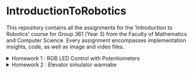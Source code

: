 # IntroductionToRobotics

 This repository contains all the assignments for the 'Introduction to Robotics' course for Group 361 (Year 3) from the Faculty of Mathematics and Computer Science. Every assignment encompasses implementation insights, code, as well as image and video files.

<details>
  <summary> 
    Homework 1 : RGB LED Control with Potentiometers
  </summary>  

 ## RGB LED Control with Potentiometers


The homework contains:
  - The project requirements and description; 
  - A photo of the hardware setup;
  - A link to the video showcasing the functionality;
  - A link to the uploaded code;
 

### Objective
* Interface potentiometers with Arduino to control an RGB LED's individual channels - Red, Green, Blue.
* Learn to harness analog readings from potentiometers and utilize digital electronics techniques for LED control.
* Adhere to a consistent and clean coding style, ensuring the code is well-commented and easily understandable by peers and reviewers.

  
### Components Used
* 1 RGB LED 
* 3 potentiometers 
* Resistors and wires as necessary


### Technical Implementation
* Control each RGB channel of the LED using dedicated potentiometers.
* The Arduino interprets the analog readings from the potentiometers and then produces a mapped output to the RGB LED pins for precise color adjustments.


### Photos of the Hardware Setup
* A detailed view of the Arduino setup on a breadboard with the illuminated LED indicating its active state.

![RGB_ARDUINO_2](https://github.com/uantoniaa/IntroductionToRobotics/assets/93488180/2f1f4875-0148-47ac-bb2a-1f435fe4fd37)


### Code 

[Inspect the code here!](https://github.com/uantoniaa/IntroductionToRobotics/blob/80f7c4016df804830b67b5f0ae75f78f5ca3f558/Homeworks%20-%20Code/Homework-1.ino)



### Video 


[Watch the video here!](https://youtube.com/shorts/LWe2Eiy1l58?feature=share)


</details>

<details>
  <summary> 
    Homework 2 : Elevator simulator wannabe
  </summary>  
 
 ## Elevator simulator wannabe

The homework contains:
  - The project requirements and description; 
  - A photo of the hardware setup;
  - A link to the video showcasing the functionality;
  - A link to the uploaded code;

### Objective
* Simulate a 3-floor elevator control system using LEDs, buttons, and optionally, a buzzer with Arduino.
* Implement button debouncing techniques and coordinate multiple components to represent a real-world elevator system.

### Components Used
* LEDs (At least 4: 3 for the floors and 1 for the elevator’s operational state)
* Buttons (At least 3 for floor calls)
* Buzzer (1) - optional for Computer Science, mandatory for CTI
* Resistors and wires as necessary

### Technical Implementation
* Use LEDs to indicate the elevator's current floor and operational state.
* Incorporate buttons to simulate floor calls, leading to the elevator's movement towards the designated floor after a brief interval.
* Use the buzzer for feedback, indicating elevator movement, door closures, and arrival at the desired floor.
* Implement button debounce techniques to prevent accidental multiple calls.
* Ensure the elevator’s operational LED blinks during movement and remains static when stationary.

### Photos of the Hardware Setup
* A detailed view of the Arduino setup displaying the LEDs in their active state, buttons, and the buzzer.

![ELEVATOR_SIMULATOR](https://github.com/uantoniaa/IntroductionToRobotics/assets/93488180/bec20671-da2f-4113-8dd6-ad3195a6a7d5)


### Code 

[Inspect the code here!](https://github.com/uantoniaa/IntroductionToRobotics/blob/80f7c4016df804830b67b5f0ae75f78f5ca3f558/Homeworks%20-%20Code/Homework-2.ino)

### Video 

[Watch the video here!](https://youtube.com/shorts/9MEB8xBHwuA?feature=share)
</details>


